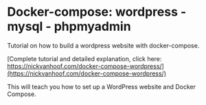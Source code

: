 # Docker-compose: wordpress - mysql - phpmyadmin

Tutorial on how to build a wordpress website with docker-compose.

[Complete tutorial and detailed explanation, click here: https://nickvanhoof.com/docker-compose-wordpress/](https://nickvanhoof.com/docker-compose-wordpress/)  

This will teach you how to set up a WordPress website and Docker Compose.